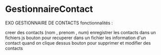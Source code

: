 # GestionnaireContact

EXO
GESTIONNAIRE DE CONTACTS
fonctionnalités :

creer des contacts (nom , prenom , num)
enregistrer les contacts dans un fichiers js
bouton pour recuperer dans un fichier les information d'un contact quand on clique dessus
bouton pour supprimer et modifier des contacts
